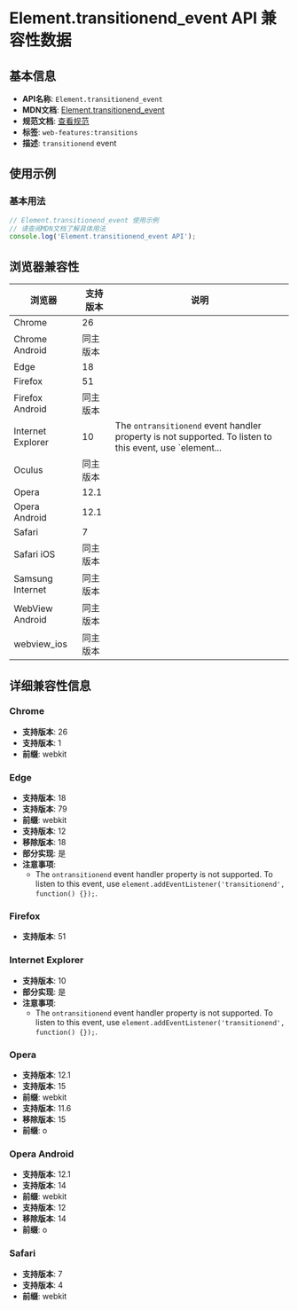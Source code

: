 # Element.transitionend_event API 兼容性数据

## 基本信息

- **API名称**: `Element.transitionend_event`
- **MDN文档**: [Element.transitionend_event](https://developer.mozilla.org/docs/Web/API/Element/transitionend_event)
- **规范文档**: [查看规范](https://drafts.csswg.org/css-transitions/#transitionend)
- **标签**: `web-features:transitions`
- **描述**: `transitionend` event

## 使用示例

### 基本用法

```javascript
// Element.transitionend_event 使用示例
// 请查阅MDN文档了解具体用法
console.log('Element.transitionend_event API');
```

## 浏览器兼容性

| 浏览器 | 支持版本 | 说明 |
|--------|----------|------|
| Chrome | 26 |  |
| Chrome Android | 同主版本 |  |
| Edge | 18 |  |
| Firefox | 51 |  |
| Firefox Android | 同主版本 |  |
| Internet Explorer | 10 | The `ontransitionend` event handler property is not supported. To listen to this event, use `element... |
| Oculus | 同主版本 |  |
| Opera | 12.1 |  |
| Opera Android | 12.1 |  |
| Safari | 7 |  |
| Safari iOS | 同主版本 |  |
| Samsung Internet | 同主版本 |  |
| WebView Android | 同主版本 |  |
| webview_ios | 同主版本 |  |

## 详细兼容性信息

### Chrome

- **支持版本**: 26
- **支持版本**: 1
- **前缀**: webkit

### Edge

- **支持版本**: 18
- **支持版本**: 79
- **前缀**: webkit
- **支持版本**: 12
- **移除版本**: 18
- **部分实现**: 是
- **注意事项**:
  - The `ontransitionend` event handler property is not supported. To listen to this event, use `element.addEventListener('transitionend', function() {});`.

### Firefox

- **支持版本**: 51

### Internet Explorer

- **支持版本**: 10
- **部分实现**: 是
- **注意事项**:
  - The `ontransitionend` event handler property is not supported. To listen to this event, use `element.addEventListener('transitionend', function() {});`.

### Opera

- **支持版本**: 12.1
- **支持版本**: 15
- **前缀**: webkit
- **支持版本**: 11.6
- **移除版本**: 15
- **前缀**: o

### Opera Android

- **支持版本**: 12.1
- **支持版本**: 14
- **前缀**: webkit
- **支持版本**: 12
- **移除版本**: 14
- **前缀**: o

### Safari

- **支持版本**: 7
- **支持版本**: 4
- **前缀**: webkit

